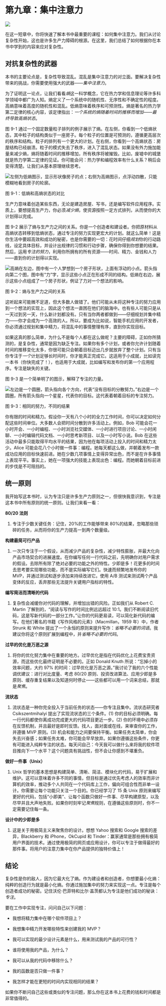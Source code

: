 # 第九章：集中注意力

![](img/chapterart.png)

在这一短章中，你将快速了解本书中最重要的课程：如何集中注意力。我们从讨论复杂性开始，这也是许多生产力障碍的根源。在这里，我们总结了如何根据你在本书中学到的内容来应对复杂性。

## 对抗复杂性的武器

本书的主要论点是，复杂性导致混乱。混乱是集中注意力的对立面。要解决复杂性带来的挑战，你需要使用强大的武器——*集中注意力*。

为了证明这一论点，让我们看看*熵*这一科学概念，它在热力学和信息理论等许多科学领域中都广为人知。熵定义了一个系统中的随机性、无序性和不确定性的程度。高熵意味着高度的随机性和混乱。低熵意味着秩序和可预测性。熵是著名的热力学第二定律的核心内容，该定律指出：*一个系统的熵随着时间的推移而增加——最终导致高熵状态*。

图 9-1 通过一个固定数量粒子排列的例子展示了熵。在左侧，你看到一个低熵状态，其中粒子的结构类似于一座房子。每个粒子的位置是可预测的，遵循更高层次的秩序和结构。粒子的排列有一个更大的计划。在右侧，你看到一个高熵状态：房屋结构已经崩溃。粒子的模式失去了秩序，进入了混乱状态。如果没有外力施加能量来减少熵，熵将随着时间的推移增加，所有秩序将被摧毁。比如，废墟中的城堡就是热力学第二定律的见证。你可能会问：热力学和编程效率有什么关系？稍后会变得清楚。让我们从基本原理继续思考。

![左侧为低熵图示，显示形状像房子的点；右侧为高熵图示，点浮动四散，只能模糊地看到房子的轮廓。](img/f09001.png)

图 9-1：低熵和高熵状态的对比

生产力意味着创造某些东西，无论是建造房屋、写书，还是编写软件应用程序。实质上，要想提高生产力，你必须*减少熵*，使资源按照一定方式排列，从而使你的大计划得以完成。

图 9-2 展示了熵与生产力之间的关系。你是一个创造者和建设者。你把原材料从高熵状态转移到低熵状态，通过专注的努力实现更宏大的计划。就这么简单！这是你生活中要超高效和成功的秘密，也是你需要的一切：花时间仔细*规划*你的行动路线，设定具体目标，并设计出规律的习惯和行动步骤，确保你得到你想要的结果。然后，运用*专注的努力*，利用你所拥有的所有资源——时间、精力、金钱和人力——直到你的计划得以实现。

![高熵在左边，图中有一个人梦想到一个房子形状，上面有浮动的小点。箭头指向第二个图，图中有“力”字，显示这些小点正在形成不同的结构。低熵在右边，展示这些小点组成了一个房子形状，例证了力对一个想法的影响。](img/f09002.png)

图 9-2：熵与生产力之间的关系

这听起来可能微不足道，但大多数人做错了。他们可能从未将这种专注的努力应用到一个想法的实现上，因此这个想法一直困在他们的脑海中。也有些人可能只是从一天过到另一天，什么新计划都没有。只有当你两者都做到——仔细规划并集中精力——你才会成为一个高效的人。所以，要成为比如说，智能手机应用的开发者，你必须通过规划和集中精力，将混乱中的事情整理有序，直到你实现目标。

如果这真的那么简单，为什么不是每个人都在这么做呢？主要的障碍，正如你所猜测的，是复杂性，通常是因为缺乏专注。如果你有多个计划，或者你允许计划随着时间的推移变化太多，你很可能只会朝着目标迈出几步就放弃了整个计划。只有当你专注于*一个*计划足够长时间时，你才能真正完成它。这适用于小成就，比如读完一本书（你快完成了！），也适用于大成就，比如编写和发布你的第一个应用程序。专注是缺失的关键。

图 9-3 是一个简单明了的图示，解释了专注的力量。

![左边是一个圆圈，箭头指向各个方向，代表“没有目标的分散努力。”右边是一个圆圈，所有箭头指向一个星星，代表你的目标。这代表着朝着目标的专注努力。](img/f09003.png)

图 9-3：相同的努力，不同的结果

你有限的时间和精力。假设你一天有八个小时的全力工作时间，你可以决定如何分配这些时间单位。大多数人会把时间分散到许多活动上。例如，Bob 可能会花一小时开会、一小时编程、一小时浏览社交媒体、一小时进行项目讨论、一小时闲聊、一小时编辑代码文档、一小时思考新项目、以及一小时写小说。Bob 在这些活动中最多只能取得平均水平的结果，因为他在每项活动上投入的时间和精力太少。Alice 可能会花八个小时做一件事：编程。她每天都这么做，并朝着发布一款成功应用的目标快速前进。她在少数几项事情上变得异常出色，而不是在许多事情上表现平平。事实上，她在一项强大的技能上表现出色：编程。而她朝着目标前进的步伐是不可阻挡的。

## 统一原则

我开始写这本书时，认为专注只是许多生产力原则之一，但很快我意识到，专注是这本书中所有原则的统一原则。让我们来看一看：

**80/20 法则**

1.  专注于少数关键任务：记住，20%的工作能够带来 80%的结果，忽略那些琐碎的任务，从而将你的生产力提高一到两个数量级。

**构建最简可行产品**

1.  一次只专注于一个假设，从而减少产品的复杂性，减少特性膨胀，并最大化向产品市场契合的进展速度。在你编写任何一行代码之前，先明确你对用户需求的假设。去除所有除了绝对必要的功能之外的特性。少即是多！花更多的时间去思考要实现哪些功能，而不是实际编写它们。快速而频繁地发布你的 MVP，并通过测试和逐步添加来持续改进它。使用 A/B 测试来测试两个产品变体的反应，丢弃那些无法提升关键用户指标的特性。

**编写简洁而清晰的代码**

1.  复杂性会减缓你对代码的理解，并增加出错的风险。正如我们从 Robert C. Martin 了解到的，“阅读与写作的时间比例远远超过 10:1。我们不断阅读旧代码，这是写新代码的一部分工作。”让你的代码更易读，可以简化新代码的编写。在他们著名的书籍《写作风格的元素》（Macmillan，1959 年）中，作者 Strunk 和 White 提出了一个永恒的原则来提升写作：*省略不必要的词语*。我建议你将这个原则扩展到编程中，并*省略不必要的代码*。

**过早的优化是万恶之源**

1.  将你的优化努力集中在重要的地方。过早优化是指在代码优化上花费宝贵资源，而这些优化最终证明是不必要的。正如 Donald Knuth 所说：“忘掉小的效率问题，大约 97% 的时间：过早优化是万恶之源。”我讨论了我的六个性能调优建议：进行对比度量、考虑 80/20 原则、投资改进算法、应用少即是多原则、缓存重复结果以及知道何时停止——这些都可以用一个词来总结，那就是*聚焦*。

**流状态**

1.  流状态是一种你完全投入于当前任务的状态——你专注且集中。流状态研究者 Csikszentmihalyi 提出了实现流状态的三个条件。(1) 你的目标必须明确。每一行代码都使你离成功完成更大的代码项目更近一步。(2) 你的环境中必须存在反馈机制，并且最好是即时反馈。找人，面对面或在线，来审查你的工作，并遵循 MVP 原则。(3) 机会和能力之间要保持平衡。如果任务太简单，你会失去兴奋感；如果任务太难，你可能会早早放弃。如果你遵循这些条件，你更有可能进入纯粹专注的状态。每天问自己：今天我可以做什么来将我的软件项目推向下一个水平？这个问题具有挑战性，但不会让你感到不堪重负。

**做好一件事（Unix）**

1.  Unix 哲学的基本思想是构建简单、清晰、简洁、模块化的代码，易于扩展和维护。这可以意味着许多不同的事情，但目标是通过优先考虑人的效率而非计算机的效率，推动多个人共同在一个代码库上工作，偏向可组合性而非单一设计。你需要让每个功能只关注一个目的。你已经学习了 15 条 Unix 原则来编写更好的代码，包括“小即美”、让每个函数只做好一件事、尽早构建原型，以及尽早并且大声地失败。如果你时刻牢记*聚焦*规则，在遵循这些原则时，你不一定需要记住每一条。

**设计中的少即是多**

1.  这是关于用极简主义来聚焦你的设计。想想 Yahoo 搜索和 Google 搜索的差异，Blackberry 和 iPhone，OkCupid 和 Tinder：赢家通常是那些拥有极简用户界面的技术。通过使用极简的网页或应用设计，你可以专注于做得最好的那件事。将用户的注意力集中在你产品提供的独特价值上！

## 结论

复杂性是你的敌人，因为它最大化了熵。作为建设者和创造者，你想要最小化熵：纯粹的创造行为就是最小化熵。你通过施加集中的努力来实现这一点。专注是每个创造者成功的秘密。记住沃伦·巴菲特和比尔·盖茨都认为专注是他们成功的秘诀：*专注*。

要在工作中实现专注，问问自己以下问题：

+   我想将精力集中在哪个软件项目上？

+   我想集中精力开发哪些特性来创建我的 MVP？

+   我可以实现的最少设计元素是什么，用来测试我的产品的可行性？

+   谁将使用我的产品，为什么？

+   我可以从我的代码中移除什么？

+   我的函数是否只做一件事？

+   我怎样才能在更短的时间内实现相同的结果？

如果你不断问自己这些或类似的专注问题，那么你在这本书上花费的钱和时间都是非常值得的。
